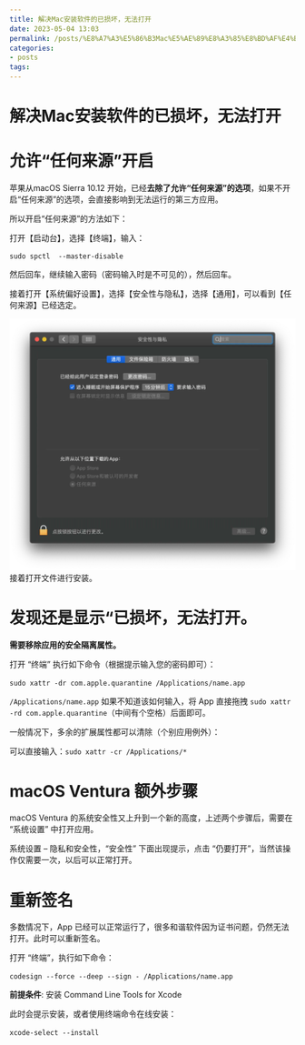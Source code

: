 ```yaml
---
title: 解决Mac安装软件的已损坏，无法打开
date: 2023-05-04 13:03
permalink: /posts/%E8%A7%A3%E5%86%B3Mac%E5%AE%89%E8%A3%85%E8%BD%AF%E4%BB%B6%E7%9A%84%E5%B7%B2%E6%8D%9F%E5%9D%8F%EF%BC%8C%E6%97%A0%E6%B3%95%E6%89%93%E5%BC%80
categories:
- posts
tags: 
---
```

# 解决Mac安装软件的已损坏，无法打开

# **允许“任何来源”开启**

苹果从macOS Sierra 10.12 开始，已经**去除了允许“任何来源”的选项**，如果不开启“任何来源”的选项，会直接影响到无法运行的第三方应用。

所以开启“任何来源”的方法如下：

打开【启动台】，选择【终端】，输入：

```text
sudo spctl  --master-disable
```

然后回车，继续输入密码（密码输入时是不可见的），然后回车。

接着打开【系统偏好设置】，选择【安全性与隐私】，选择【通用】，可以看到【任何来源】已经选定。

​![image](./assets/image-20230504130412-dxgviom.png)​接着打开文件进行安装。

# **发现还是显示“已损坏，无法打开。 ​**

**需要移除应用的安全隔离属性。**

打开 “终端” 执行如下命令（根据提示输入您的密码即可）：

​`sudo xattr -dr com.apple.quarantine /Applications/name.app`​

​`/Applications/name.app`​ 如果不知道该如何输入，将 App 直接拖拽 `sudo xattr -rd com.apple.quarantine`​（中间有个空格）后面即可。

一般情况下，多余的扩展属性都可以清除（个别应用例外）：

可以直接输入：`sudo xattr -cr /Applications/*`​

# macOS Ventura 额外步骤

macOS Ventura 的系统安全性又上升到一个新的高度，上述两个步骤后，需要在 “系统设置” 中打开应用。

系统设置 – 隐私和安全性，“安全性” 下面出现提示，点击 “仍要打开”，当然该操作仅需要一次，以后可以正常打开。

# 重新签名

多数情况下，App 已经可以正常运行了，很多和谐软件因为证书问题，仍然无法打开。此时可以重新签名。

打开 “终端”，执行如下命令：

​`codesign --force --deep --sign - /Applications/name.app`​

**前提条件**: 安装 Command Line Tools for Xcode

此时会提示安装，或者使用终端命令在线安装：

​`xcode-select --install`​

‍
